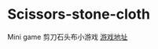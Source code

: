 # Scissors-stone-cloth
Mini game
剪刀石头布小游戏
[游戏地址](http://liuwx.xyz/Scissors-stone-cloth/剪刀石头布/index.html)
